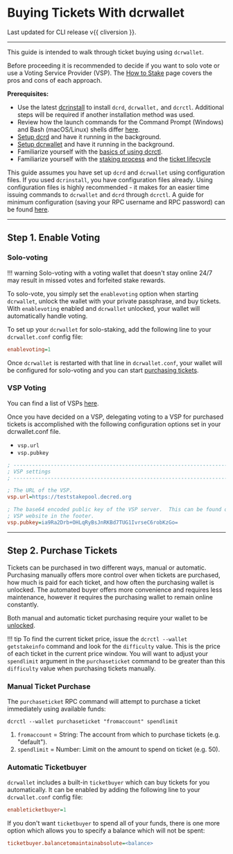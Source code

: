 # Buying Tickets With dcrwallet

Last updated for CLI release v{{ cliversion }}.

---

This guide is intended to walk through ticket buying using `dcrwallet`.

Before proceeding it is recommended to decide if you want to solo vote or use a
Voting Service Provider (VSP).
The [How to Stake](../../proof-of-stake/how-to-stake.md) page covers the pros
and cons of each approach.

**Prerequisites:**

- Use the latest [dcrinstall](cli-installation.md) to install `dcrd`, `dcrwallet,` and `dcrctl`. Additional steps will be required if another installation method was used.
- Review how the launch commands for the Command Prompt (Windows) and Bash (macOS/Linux) shells differ [here](os-differences.md).
- [Setup dcrd](dcrd-setup.md) and have it running in the background.
- [Setup dcrwallet](dcrwallet-setup.md) and have it running in the background.
- Familiarize yourself with the [basics of using dcrctl](dcrctl-basics.md).
- Familiarize yourself with the [staking process](../../proof-of-stake/overview.md) and the [ticket lifecycle](../../proof-of-stake/overview.md#ticket-lifecycle)

This guide assumes you have set up `dcrd` and `dcrwallet` using configuration files. If you used `dcrinstall`, you have configuration files already. Using configuration files is highly recommended - it makes for an easier time issuing commands to `dcrwallet` and `dcrd` through `dcrctl`. A guide for minimum configuration (saving your RPC username and RPC password) can be found [here](../../advanced/manual-cli-install.md#minimum-configuration).

---

## Step 1. Enable Voting

### Solo-voting

!!! warning
    Solo-voting with a voting wallet that doesn't stay online 24/7 may result in missed votes and forfeited stake rewards.

To solo-vote, you simply set the `enablevoting` option when starting `dcrwallet`, unlock the wallet with your private passphrase, and buy tickets. With `enablevoting` enabled and `dcrwallet` unlocked, your wallet will automatically handle voting.

To set up your `dcrwallet` for solo-staking, add the following line to your `dcrwallet.conf` config file:

```ini
enablevoting=1
```

Once `dcrwallet` is restarted with that line in `dcrwallet.conf`, your wallet will be configured for solo-voting and you can start [purchasing tickets](#step-2-purchase-tickets).

### VSP Voting

 You can find a list of VSPs [here](../../proof-of-stake/how-to-stake.md#pos-using-a-voting-service-provider-vsp).

 Once you have decided on a VSP, delegating voting to a VSP for purchased tickets is accomplished with the following configuration options set in your dcrwallet.conf file.

- `vsp.url`
- `vsp.pubkey`

```ini
; ------------------------------------------------------------------------------
; VSP settings
; ------------------------------------------------------------------------------

; The URL of the VSP.
vsp.url=https://teststakepool.decred.org

; The base64 encoded public key of the VSP server.  This can be found on the
; VSP website in the footer.
vsp.pubkey=ia9Ra2Drb+OHLqRyBsJnRKBd7TUG1IvrseC6robKzGo=
```

---

## Step 2. Purchase Tickets

Tickets can be purchased in two different ways, manual or automatic. Purchasing
manually offers more control over when tickets are purchased, how much is paid
for each ticket, and how often the purchasing wallet is unlocked.
The automated buyer offers more convenience and requires less maintenance,
however it requires the purchasing wallet to remain online constantly.

Both manual and automatic ticket purchasing require your wallet to be
[unlocked](dcrctl-basics.md#unlocking-your-wallet).

!!! tip
    To find the current ticket price, issue the `dcrctl --wallet getstakeinfo`
    command and look for the `difficulty` value.
    This is the price of each ticket in the current price window.
    You will want to adjust your `spendlimit` argument in the `purchaseticket`
    command to be greater than this `difficulty` value when purchasing tickets
    manually.

### Manual Ticket Purchase

The `purchaseticket` RPC command will attempt to purchase a ticket immediately
using available funds:

```no-highlight
dcrctl --wallet purchaseticket "fromaccount" spendlimit
```

1. `fromaccount`    =  String: The account from which to purchase tickets (e.g. "default").
1. `spendlimit`     =  Number: Limit on the amount to spend on ticket (e.g. 50).

### Automatic Ticketbuyer

`dcrwallet` includes a built-in `ticketbuyer` which can buy tickets for you automatically.
It can be enabled by adding the following line to your `dcrwallet.conf` config file:

```ini
enableticketbuyer=1
```

If you don't want `ticketbuyer` to spend all of your funds, there is one more option which allows you to specify a balance which will not be spent:

```ini
ticketbuyer.balancetomaintainabsolute=<balance>
```

